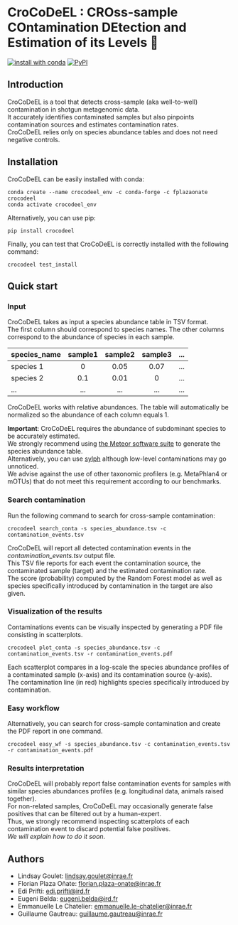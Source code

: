 #  CroCoDeEL : **CRO**ss-sample **CO**ntamination **DE**tection and **E**stimation of its **L**evels 🐊

[![install with conda](https://img.shields.io/conda/vn/fplazaonate/crocodeel?color=green&label=fplazaonate%2Fcrocodeel&logo=anaconda)](https://anaconda.org/fplazaonate/crocodeel)
[![PyPI](https://img.shields.io/pypi/v/crocodeel?label=pypi%20package)](https://pypi.org/project/crocodeel/)

## Introduction

CroCoDeEL is a tool that detects cross-sample (aka well-to-well) contamination in shotgun metagenomic data.\
It accurately identifies contaminated samples but also pinpoints contamination sources and estimates contamination rates.\
CroCoDeEL relies only on species abundance tables and does not need negative controls.

## Installation

CroCoDeEL can be easily installed with conda:
```
conda create --name crocodeel_env -c conda-forge -c fplazaonate crocodeel
conda activate crocodeel_env
```

Alternatively, you can use pip:
```
pip install crocodeel
```

Finally, you can test that CroCoDeEL is correctly installed with the following command:
```
crocodeel test_install
```

## Quick start
### Input
CroCoDeEL takes as input a species abundance table in TSV format.\
The first column should correspond to species names. The other columns correspond to the abundance of species in each sample.

|   species_name  | sample1 | sample2 | sample3 |    ...   | 
|:----------------|:-------:|:-------:|:-------:|:--------:| 
| species 1       |   0     |  0.05   |   0.07  |    ...   | 
| species 2       |   0.1   |  0.01   |   0     |    ...   | 
|       ...       |   ...   |   ...   |   ...   |    ...   | 

CroCoDeEL works with relative abundances.
The table will automatically be normalized so the abundance of each column equals 1.

**Important**: CroCoDeEL requires the abundance of subdominant species to be accurately estimated.\
We strongly recommend using [the Meteor software suite](https://github.com/metagenopolis/meteor) to generate the species abundance table.\
Alternatively, you can use [sylph](https://github.com/bluenote-1577/sylph) although low-level contaminations may go unnoticed.\
We advise against the use of other taxonomic profilers (e.g. MetaPhlan4 or mOTUs) that do not meet this requirement according to our benchmarks.

### Search contamination
Run the following command to search for cross-sample contamination:
```
crocodeel search_conta -s species_abundance.tsv -c contamination_events.tsv
```
CroCoDeEL will report all detected contamination events in the _contamination_events.tsv_ output file.\
This TSV file reports for each event the contamination source, the contaminated sample (target) and the estimated contamination rate.\
The score (probability) computed by the Random Forest model as well as species specifically introduced by contamination in the target are also given.

### Visualization of the results
Contaminations events can be visually inspected by generating a PDF file consisting in scatterplots.
```
crocodeel plot_conta -s species_abundance.tsv -c contamination_events.tsv -r contamination_events.pdf
```
Each scatterplot compares in a log-scale the species abundance profiles of a contaminated sample (x-axis) and its contamination source (y-axis).\
The contamination line (in red) highlights species specifically introduced by contamination.

### Easy workflow
Alternatively, you can search for cross-sample contamination and create the PDF report in one command.
```
crocodeel easy_wf -s species_abundance.tsv -c contamination_events.tsv -r contamination_events.pdf
```

### Results interpretation
CroCoDeEL will probably report false contamination events for samples with similar species abundances profiles (e.g. longitudinal data, animals raised together).\
For non-related samples, CroCoDeEL may occasionally generate false positives that can be filtered out by a human-expert.\
Thus, we strongly recommend inspecting scatterplots of each contamination event to discard potential false positives.\
_We will explain how to do it soon._

## Authors
* Lindsay Goulet: lindsay.goulet@inrae.fr
* Florian Plaza Oñate: florian.plaza-onate@inrae.fr
* Edi Prifti: edi.prifti@ird.fr
* Eugeni Belda: eugeni.belda@ird.fr
* Emmanuelle Le Chatelier: emmanuelle.le-chatelier@inrae.fr
* Guillaume Gautreau: guillaume.gautreau@inrae.fr
